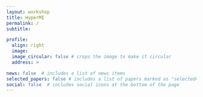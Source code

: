 ```yaml
---
layout: workshop
title: HyperMI
permalink: /
subtitle:

profile:
  align: right
  image:
  image_circular: false # crops the image to make it circular
  address: >

news: false  # includes a list of news items
selected_papers: false # includes a list of papers marked as "selected={true}"
social: false  # includes social icons at the bottom of the page
---
```


